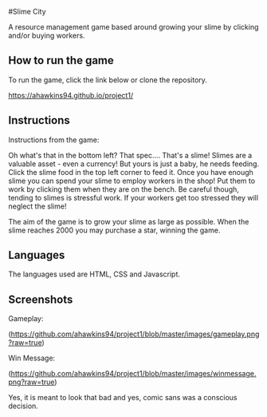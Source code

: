 #Slime City

A resource management game based around growing your slime by clicking and/or buying workers.

## How to run the game
To run the game, click the link below or clone the repository.

 https://ahawkins94.github.io/project1/
 
## Instructions
Instructions from the game:

Oh what's that in the bottom left? That spec.... That's a slime! Slimes are a valuable asset - even a currency! But yours is just a baby, he needs feeding. Click the slime food in the top left corner to feed it. Once you have enough slime you can spend your slime to employ workers in the shop! Put them to work by clicking them when they are on the bench. Be careful though, tending to slimes is stressful work. If your workers get too stressed they will neglect the slime!

The aim of the game is to grow your slime as large as possible. When the slime reaches 2000 you may purchase a star, winning the game.

## Languages
The languages used are HTML, CSS and Javascript.

## Screenshots

Gameplay:

(https://github.com/ahawkins94/project1/blob/master/images/gameplay.png?raw=true)

Win Message:


(https://github.com/ahawkins94/project1/blob/master/images/winmessage.png?raw=true)

Yes, it is meant to look that bad and yes, comic sans was a conscious decision.



